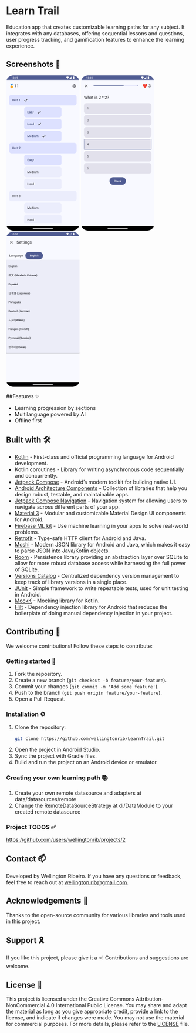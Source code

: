 # Learn Trail

Education app that creates customizable learning paths for any subject. It integrates with any databases, offering sequential lessons and questions, user progress tracking, and gamification features to enhance the learning experience.

## Screenshots 📱
<p float="left">
  <img src="screenshots/home.png" alt="Screenshot 1" width="200" />
  <img src="screenshots/activity.png" alt="Screenshot 2" width="200" />
  <img src="screenshots/settings.png" alt="Screenshot 3" width="200" />
</p>

##Features ✨
- Learning progression by sections
- Multilanguage powered by AI
- Offline first

## Built with 🛠️
- [Kotlin](https://kotlinlang.org/) - First-class and official programming language for Android development.
- Kotlin coroutines - Library for writing asynchronous code sequentially and concurrently.
- [Jetpack Compose](https://developer.android.com/jetpack/compose) - Android’s modern toolkit for building native UI.
- [Android Architecture Components](https://developer.android.com/topic/libraries/architecture) - Collection of libraries that help you design robust, testable, and maintainable apps.
- [Jetpack Compose Navigation](https://developer.android.com/jetpack/compose/navigation) - Navigation system for allowing users to navigate across different parts of your app.
- [Material 3](https://developer.android.com/reference/kotlin/androidx/compose/material3/package-summary.html) - Modular and customizable Material Design UI components for Android.
- [Firebase ML kit](https://firebase.google.com/docs/ml-kit) - Use machine learning in your apps to solve real-world problems.
- [Retrofit](https://square.github.io/retrofit/) - Type-safe HTTP client for Android and Java.
- [Moshi](https://github.com/square/moshi) - Modern JSON library for Android and Java, which makes it easy to parse JSON into Java/Kotlin objects.
- [Room](https://developer.android.com/jetpack/androidx/releases/room) - Persistence library providing an abstraction layer over SQLite to allow for more robust database access while harnessing the full power of SQLite.
- [Versions Catalog](https://docs.gradle.org/current/userguide/platforms.html#sub:version-catalog) - Centralized dependency version management to keep track of library versions in a single place.
- [JUnit](https://junit.org/junit5/) - Simple framework to write repeatable tests, used for unit testing in Android.
- [MockK](https://mockk.io/) - Mocking library for Kotlin.
- [Hilt](https://developer.android.com/training/dependency-injection/hilt-android) - Dependency injection library for Android that reduces the boilerplate of doing manual dependency injection in your project.  

## Contributing 🤝
We welcome contributions! Follow these steps to contribute:

### Getting started 🏁
1. Fork the repository.
2. Create a new branch (`git checkout -b feature/your-feature`).
3. Commit your changes (`git commit -m 'Add some feature'`).
4. Push to the branch (`git push origin feature/your-feature`).
5. Open a Pull Request.

### Installation ⚙️
1. Clone the repository:
   ```sh
   git clone https://github.com/wellingtonrib/LearnTrail.git
2. Open the project in Android Studio.
3. Sync the project with Gradle files.
4. Build and run the project on an Android device or emulator.

### Creating your own learning path 📚
1. Create your own remote datasource and adapters at data/datasources/remote
2. Change the RemoteDataSourceStrategy at di/DataModule to your created remote datasource

### Project TODOS ✅
https://github.com/users/wellingtonrib/projects/2

## Contact 📫
Developed by Wellington Ribeiro. If you have any questions or feedback, feel free to reach out at [wellington.rib@gmail.com](mailto:wellington.rib@gmail.com).

## Acknowledgements 🫡
Thanks to the open-source community for various libraries and tools used in this project.

## Support 🎗️
If you like this project, please give it a ⭐️! Contributions and suggestions are welcome.

## License 🔑
This project is licensed under the Creative Commons Attribution-NonCommercial 4.0 International Public License. You may share and adapt the material as long as you give appropriate credit, provide a link to the license, and indicate if changes were made. You may not use the material for commercial purposes.
For more details, please refer to the [LICENSE](LICENSE) file.

